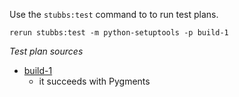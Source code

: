 
Use the `stubbs:test` command to to run test plans.

    rerun stubbs:test -m python-setuptools -p build-1

*Test plan sources*

* [build-1](tests/build-1.html)
  * it succeeds with Pygments


